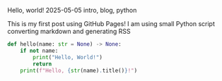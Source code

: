Hello, world!
2025-05-05
intro, blog, python

This is my first post using GitHub Pages! I am using small Python script converting markdown and generating RSS

```python
def hello(name: str = None) -> None:
    if not name:
        print("Hello, World!")
        return
    print(f"Hello, {str(name).title()}!")
```